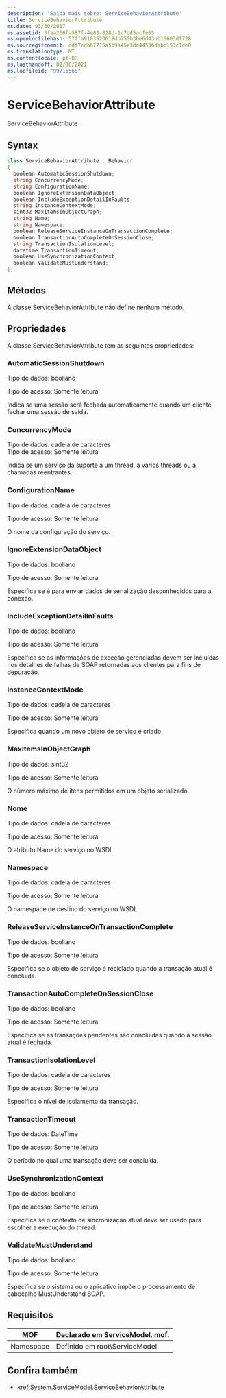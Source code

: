 ```yaml
---
description: 'Saiba mais sobre: ServiceBehaviorAttribute'
title: ServiceBehaviorAttribute
ms.date: 03/30/2017
ms.assetid: 5faa266f-587f-4e03-828d-1c7dd5acfe65
ms.openlocfilehash: 57ffa9103523618db752b3be6d43bb16603d1728
ms.sourcegitcommit: ddf7edb67715a5b9a45e3dd44536dabc153c1de0
ms.translationtype: MT
ms.contentlocale: pt-BR
ms.lasthandoff: 02/06/2021
ms.locfileid: "99715568"
---
```

# <a name="servicebehaviorattribute"></a>ServiceBehaviorAttribute

ServiceBehaviorAttribute  
  
## <a name="syntax"></a>Syntax  
  
```csharp
class ServiceBehaviorAttribute : Behavior  
{  
  boolean AutomaticSessionShutdown;  
  string ConcurrencyMode;  
  string ConfigurationName;  
  boolean IgnoreExtensionDataObject;  
  boolean IncludeExceptionDetailInFaults;  
  string InstanceContextMode;  
  sint32 MaxItemsInObjectGraph;  
  string Name;  
  string Namespace;  
  boolean ReleaseServiceInstanceOnTransactionComplete;  
  boolean TransactionAutoCompleteOnSessionClose;  
  string TransactionIsolationLevel;  
  datetime TransactionTimeout;  
  boolean UseSynchronizationContext;  
  boolean ValidateMustUnderstand;  
};  
```  
  
## <a name="methods"></a>Métodos  

 A classe ServiceBehaviorAttribute não define nenhum método.  
  
## <a name="properties"></a>Propriedades  

 A classe ServiceBehaviorAttribute tem as seguintes propriedades:  
  
### <a name="automaticsessionshutdown"></a>AutomaticSessionShutdown  

 Tipo de dados: booliano  
  
 Tipo de acesso: Somente leitura  
  
 Indica se uma sessão será fechada automaticamente quando um cliente fechar uma sessão de saída.  
  
### <a name="concurrencymode"></a>ConcurrencyMode  

 Tipo de dados: cadeia de caracteres  
Tipo de acesso: Somente leitura  
  
 Indica se um serviço dá suporte a um thread, a vários threads ou a chamadas reentrantes.  
  
### <a name="configurationname"></a>ConfigurationName  

 Tipo de dados: cadeia de caracteres  
  
 Tipo de acesso: Somente leitura  
  
 O nome da configuração do serviço.  
  
### <a name="ignoreextensiondataobject"></a>IgnoreExtensionDataObject  

 Tipo de dados: booliano  
  
 Tipo de acesso: Somente leitura  
  
 Especifica se é para enviar dados de serialização desconhecidos para a conexão.  
  
### <a name="includeexceptiondetailinfaults"></a>IncludeExceptionDetailInFaults  

 Tipo de dados: booliano  
  
 Tipo de acesso: Somente leitura  
  
 Especifica se as informações de exceção gerenciadas devem ser incluídas nos detalhes de falhas de SOAP retornadas aos clientes para fins de depuração.  
  
### <a name="instancecontextmode"></a>InstanceContextMode  

 Tipo de dados: cadeia de caracteres  
  
 Tipo de acesso: Somente leitura  
  
 Especifica quando um novo objeto de serviço é criado.  
  
### <a name="maxitemsinobjectgraph"></a>MaxItemsInObjectGraph  

 Tipo de dados: sint32  
  
 Tipo de acesso: Somente leitura  
  
 O número máximo de itens permitidos em um objeto serializado.  
  
### <a name="name"></a>Nome  

 Tipo de dados: cadeia de caracteres  
  
 Tipo de acesso: Somente leitura  
  
 O atributo Name do serviço no WSDL.  
  
### <a name="namespace"></a>Namespace  

 Tipo de dados: cadeia de caracteres  
  
 Tipo de acesso: Somente leitura  
  
 O namespace de destino do serviço no WSDL.  
  
### <a name="releaseserviceinstanceontransactioncomplete"></a>ReleaseServiceInstanceOnTransactionComplete  

 Tipo de dados: booliano  
  
 Tipo de acesso: Somente leitura  
  
 Especifica se o objeto de serviço é reciclado quando a transação atual é concluída.  
  
### <a name="transactionautocompleteonsessionclose"></a>TransactionAutoCompleteOnSessionClose  

 Tipo de dados: booliano  
  
 Tipo de acesso: Somente leitura  
  
 Especifica se as transações pendentes são concluídas quando a sessão atual é fechada.  
  
### <a name="transactionisolationlevel"></a>TransactionIsolationLevel  

 Tipo de dados: cadeia de caracteres  
  
 Tipo de acesso: Somente leitura  
  
 Especifica o nível de isolamento da transação.  
  
### <a name="transactiontimeout"></a>TransactionTimeout  

 Tipo de dados: DateTime  
  
 Tipo de acesso: Somente leitura  
  
 O período no qual uma transação deve ser concluída.  
  
### <a name="usesynchronizationcontext"></a>UseSynchronizationContext  

 Tipo de dados: booliano  
  
 Tipo de acesso: Somente leitura  
  
 Especifica se o contexto de sincronização atual deve ser usado para escolher a execução do thread.  
  
### <a name="validatemustunderstand"></a>ValidateMustUnderstand  

 Tipo de dados: booliano  
  
 Tipo de acesso: Somente leitura  
  
 Especifica se o sistema ou o aplicativo impõe o processamento de cabeçalho MustUnderstand SOAP.  
  
## <a name="requirements"></a>Requisitos  
  
|MOF|Declarado em ServiceModel. mof.|  
|---------|-----------------------------------|  
|Namespace|Definido em root\ServiceModel|  
  
## <a name="see-also"></a>Confira também

- <xref:System.ServiceModel.ServiceBehaviorAttribute>
